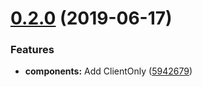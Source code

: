 # [0.2.0](https://github.com/oreqizer/react-wrench/compare/v0.1.0...v0.2.0) (2019-06-17)


### Features

* **components:** Add ClientOnly ([5942679](https://github.com/oreqizer/react-wrench/commit/5942679))
